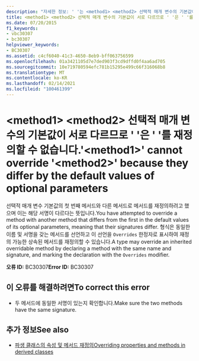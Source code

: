 ```yaml
---
description: "자세한 정보: ' '는 <method1> <method2> 선택적 매개 변수의 기본값이 서로 다르므로 ' '를 재정의할 수 없습니다."
title: <method1> <method2> 선택적 매개 변수의 기본값이 서로 다르므로 ' '은 ' '를 재정의할 수 없습니다.
ms.date: 07/20/2015
f1_keywords:
- vbc30307
- bc30307
helpviewer_keywords:
- BC30307
ms.assetid: c4cf6040-41c3-4650-8eb9-bff063756599
ms.openlocfilehash: 01a3421105d7e7ded903f3cd9dffd0f4aa6ad705
ms.sourcegitcommit: 10e719780594efc781b15295e499c66f316068b8
ms.translationtype: MT
ms.contentlocale: ko-KR
ms.lasthandoff: 02/14/2021
ms.locfileid: "100461399"
---
```

# <a name="method1-cannot-override-method2-because-they-differ-by-the-default-values-of-optional-parameters"></a><span data-ttu-id="6006e-103">\<method1> \<method2> 선택적 매개 변수의 기본값이 서로 다르므로 ' '은 ' '를 재정의할 수 없습니다.</span><span class="sxs-lookup"><span data-stu-id="6006e-103">'\<method1>' cannot override '\<method2>' because they differ by the default values of optional parameters</span></span>

<span data-ttu-id="6006e-104">선택적 매개 변수 기본값의 첫 번째 메서드와 다른 메서드로 메서드를 재정의하려고 했으며 이는 해당 서명이 다르다는 뜻입니다.</span><span class="sxs-lookup"><span data-stu-id="6006e-104">You have attempted to override a method with another method that differs from the first in the default values of its optional parameters, meaning that their signatures differ.</span></span> <span data-ttu-id="6006e-105">형식은 동일한 이름 및 서명을 갖는 메서드를 선언하고 이 선언을 `Overrides` 한정자로 표시하여 재정의 가능한 상속된 메서드를 재정의할 수 있습니다.</span><span class="sxs-lookup"><span data-stu-id="6006e-105">A type may override an inherited overridable method by declaring a method with the same name and signature, and marking the declaration with the `Overrides` modifier.</span></span>  
  
 <span data-ttu-id="6006e-106">**오류 ID:** BC30307</span><span class="sxs-lookup"><span data-stu-id="6006e-106">**Error ID:** BC30307</span></span>  
  
## <a name="to-correct-this-error"></a><span data-ttu-id="6006e-107">이 오류를 해결하려면</span><span class="sxs-lookup"><span data-stu-id="6006e-107">To correct this error</span></span>  
  
- <span data-ttu-id="6006e-108">두 메서드에 동일한 서명이 있는지 확인합니다.</span><span class="sxs-lookup"><span data-stu-id="6006e-108">Make sure the two methods have the same signature.</span></span>  
  
## <a name="see-also"></a><span data-ttu-id="6006e-109">추가 정보</span><span class="sxs-lookup"><span data-stu-id="6006e-109">See also</span></span>

- [<span data-ttu-id="6006e-110">파생 클래스의 속성 및 메서드 재정의</span><span class="sxs-lookup"><span data-stu-id="6006e-110">Overriding properties and methods in derived classes</span></span>](../programming-guide/language-features/objects-and-classes/inheritance-basics.md#overriding-properties-and-methods-in-derived-classes)
